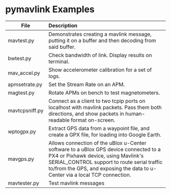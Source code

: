 # pymavlink Examples

| File            | Description   |
| --------------- |:--------------|
| mavtest.py      |  Demonstrates creating a mavlink message, putting it on a buffer and then decoding from said buffer. |
| bwtest.py       |  Check bandwidth of link. Display results on terminal. |
| mav_accel.py    |  Show accelerometer calibration for a set of logs.  |
| apmsetrate.py   |  Set the Stream Rate on an APM. |
| magtest.py      |  Rotate APMs on bench to test magnetometers.  |
| mavtcpsniff.py  |  Connect as a client to two tcpip ports on localhost with mavlink packets. Pass them both directions, and show packets in human-readable format on-screen.  |
| wptogpx.py      |  Extract GPS data from a waypoint file, and create a GPX file, for loading into Google Earth.  |
| mavgps.py       |  Allows connection of the uBlox u-Center software to a uBlox GPS device connected to a PX4 or Pixhawk device, using Mavlink's SERIAL_CONTROL support to route serial traffic to/from the GPS, and exposing the data to u-Center via a local TCP connection.  |
| mavtester.py    |  Test mavlink messages |
